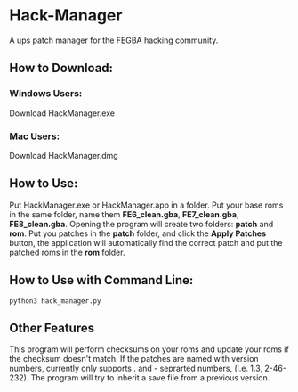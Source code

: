 # Hack-Manager
A ups patch manager for the FEGBA hacking community.

## How to Download:

### Windows Users:
Download HackManager.exe

### Mac Users:
Download HackManager.dmg


## How to Use:
Put HackManager.exe or HackManager.app in a folder. Put your base roms in the same folder, name them **FE6_clean.gba**, **FE7_clean.gba**, **FE8_clean.gba**. Opening the program will create two folders: **patch** and **rom**. Put you patches in the **patch** folder, and click the **Apply Patches** button, the application will automatically find the correct patch and put the patched roms in the **rom** folder.


## How to Use with Command Line:
```python3 hack_manager.py```


## Other Features
This program will perform checksums on your roms and update your roms if the checksum doesn't match. If the patches are named with version numbers, currently only supports . and - seprarted numbers, (i.e. 1.3, 2-46-232). The program will try to inherit a save file from a previous version.
